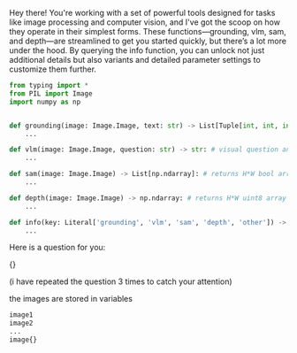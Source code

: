 Hey there! You're working with a set of powerful tools designed for tasks like image processing and computer vision, and I've got the scoop on how they operate in their simplest forms. These functions—grounding, vlm, sam, and depth—are streamlined to get you started quickly, but there’s a lot more under the hood. By querying the info function, you can unlock not just additional details but also variants and detailed parameter settings to customize them further.
```python
from typing import *
from PIL import Image
import numpy as np


def grounding(image: Image.Image, text: str) -> List[Tuple[int, int, int, int]]: # returns x1, y1, x2, y2
    ...

def vlm(image: Image.Image, question: str) -> str: # visual question answering
    ...

def sam(image: Image.Image) -> List[np.ndarray]: # returns H*W bool arrays (masks)
    ...

def depth(image: Image.Image) -> np.ndarray: # returns H*W uint8 array (depth)
    ...

def info(key: Literal['grounding', 'vlm', 'sam', 'depth', 'other']) -> str:
    ...

```


Here is a question for you:

{}

(i have repeated the question 3 times to catch your attention)

the images are stored in variables
```python
image1
image2
...
image{}
```